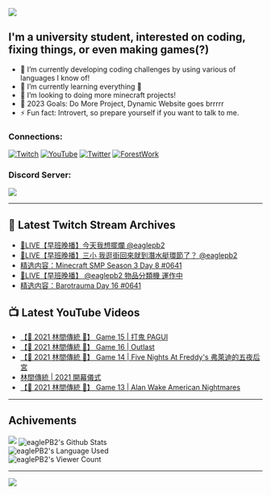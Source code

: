 <!--### Hello people, I'm EaglePB2 - The one who building something for fun 👋
Thank you for standby for this profile.   
The purpose of this profile is coming soon.   
You may come back later, as you wish if this readme.md is updated.   -->

<a href="https://github.com/lightda104530"><img src="https://readme-typing-svg.herokuapp.com/?duration=7000&width=600&lines=Hello+people,+I%27m+EaglePB2.;The+one+who+builds+something+for+fun+%F0%9F%91%8B;Thank+you+for+standby+for+this+profile.;The+purpose+of+this+profile+is+coming+soon.;You+may+come+back+later.;As+you+wish+if+this+readme.md+is+updated.;"></a>


## I'm a university student, interested on coding, fixing things, or even making games(?)
- 🔭 I’m currently developing coding challenges by using various of languages I know of!
- 🌱 I’m currently learning everything 🤣
- 💬 I’m looking to doing more minecraft projects!
- 🥅 2023 Goals: Do More Project, Dynamic Website goes brrrrr
- ⚡ Fun fact: Introvert, so prepare yourself if you want to talk to me.

### Connections:

[![Twitch](https://img.shields.io/badge/Twitch-9347FF?style=flat-square&logo=twitch&logoColor=white)](https://www.twitch.tv/eaglepb2)
[![YouTube](https://img.shields.io/badge/YouTube-%23FF0000.svg?style=flat-square&logo=YouTube&logoColor=white)](https://www.youtube.com/eaglepb2)
[![Twitter](https://img.shields.io/badge/Twitter-%231DA1F2.svg?style=flat-square&logo=Twitter&logoColor=white)](https://twitter.com/eaglepb2)
[![ForestWork](https://img.shields.io/badge/Forestwork_Website-415549?style=flat-square&logo=homeadvisor&logoColor=white)](https://forestwork.team)

### Discord Server:

[![](https://invidget.switchblade.xyz/qKrub9b?theme=dark&language=ch)](https://discord.gg/qKrub9b)

---

## 👾 Latest Twitch Stream Archives
<!-- TWITCH:START -->
- [🔴LIVE【早班晚播】今天我想擺爛 @eaglepb2](https://www.twitch.tv/videos/1951649009)
- [🔴LIVE【早班晚播】三小 我逛街回來就到潛水艇環節了？ @eaglepb2](https://www.twitch.tv/videos/1951487390)
- [精选内容：Minecraft SMP Season 3 Day 8 #0641](https://www.twitch.tv/videos/1951325191)
- [🔴LIVE【早班晚播】 @eaglepb2 物品分類機 運作中](https://www.twitch.tv/videos/1950735088)
- [精选内容：Barotrauma Day 16 #0641](https://www.twitch.tv/videos/1950673103)
<!-- TWITCH:END -->



## 📺 Latest YouTube Videos
<!-- YOUTUBE:START -->
- [【🎃 2021 林間傳統 🎃】 Game 15 | 打鬼 PAGUI](https://www.youtube.com/watch?v=GKsykVDPs5Y)
- [【🎃 2021 林間傳統 🎃】 Game 16 | Outlast](https://www.youtube.com/watch?v=JhC70wtNSeg)
- [【🎃 2021 林間傳統 🎃】 Game 14 | Five Nights At Freddy&#39;s 弗萊迪的五夜后宮](https://www.youtube.com/watch?v=jsbObrkfqqo)
- [林間傳統 | 2021 開幕儀式](https://www.youtube.com/watch?v=gMXR0deOB-k)
- [【🎃 2021 林間傳統 🎃】 Game 13 | Alan Wake American Nightmares](https://www.youtube.com/watch?v=Wc1ia6N80oU)
<!-- YOUTUBE:END -->

---

## Achivements
[![](https://github-profile-trophy.vercel.app/?username=eaglepb2&theme=monokai&no-bg=true&&title=Repositories,Issues,Commit,MultiLanguage)](https://github.com/anuraghazra/github-readme-stats)
<img align="center" alt="eaglePB2's Github Stats" src="https://github-readme-stats.vercel.app/api?username=eaglePB2&show_icons=true&hide_border=true&theme=merko" />
<br>
<img align="center" alt="eaglePB2's Language Used" src="https://github-readme-stats.vercel.app/api/top-langs/?username=eaglePB2&show_icons=true&hide_border=true&theme=merko&layout=compact&langs_count=8" />
<br>
<img align="center" alt="eaglePB2's Viewer Count" src="https://visitcount.itsvg.in/api?id=eaglepb2&label=Profile%20Views&color=3&icon=5&pretty=true" />

<hr>

<!-- RANDOMQUOTE:START -->
![](https://quotes-github-readme.vercel.app/api?type=horizontal&theme=merko)
<!-- RANDOMQUOTE:END -->


<!--
       _____   _   _   _____       _____   _   _   ____   
      |_   _| | | | | |  ___|     |  ___| | \ | | |  _  \  
        | |   | |_| | | |___      | |___  |  \| | | | | | 
        | |   |  _  | |  ___|     |  ___| |     | | | | | 
        | |   | | | | | |___      | |___  | |\  | | |_| | 
        |_|   |_| |_| |_____|     |_____| |_| \_| |____ / 
      
-->
